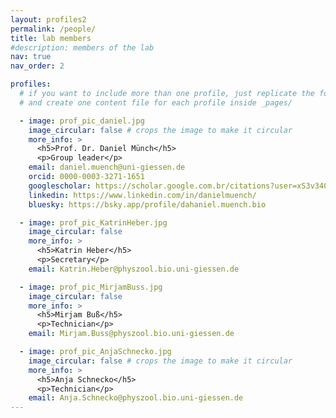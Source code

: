 ```yaml
---
layout: profiles2
permalink: /people/
title: lab members
#description: members of the lab
nav: true
nav_order: 2

profiles:
  # if you want to include more than one profile, just replicate the following block
  # and create one content file for each profile inside _pages/

  - image: prof_pic_daniel.jpg
    image_circular: false # crops the image to make it circular
    more_info: >
      <h5>Prof. Dr. Daniel Münch</h5>
      <p>Group leader</p>
    email: daniel.muench@uni-giessen.de
    orcid: 0000-0003-3271-1651
    googlescholar: https://scholar.google.com.br/citations?user=xS3v340AAAAJ
    linkedin: https://www.linkedin.com/in/danielmuench/
    bluesky: https://bsky.app/profile/dahaniel.muench.bio

  - image: prof_pic_KatrinHeber.jpg
    image_circular: false
    more_info: >
      <h5>Katrin Heber</h5>
      <p>Secretary</p>
    email: Katrin.Heber@physzool.bio.uni-giessen.de

  - image: prof_pic_MirjamBuss.jpg
    image_circular: false
    more_info: >
      <h5>Mirjam Buß</h5>
      <p>Technician</p>
    email: Mirjam.Buss@physzool.bio.uni-giessen.de

  - image: prof_pic_AnjaSchnecko.jpg
    image_circular: false # crops the image to make it circular
    more_info: >
      <h5>Anja Schnecko</h5>
      <p>Technician</p>
    email: Anja.Schnecko@physzool.bio.uni-giessen.de
---
```

